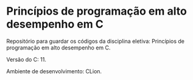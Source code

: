 # Princípios de programação em alto desempenho em C

Repositório para guardar os códigos da disciplina eletiva: Princípios de programação em alto desempenho em C.

Versão do C: 11.

Ambiente de desenvolvimento: CLion.